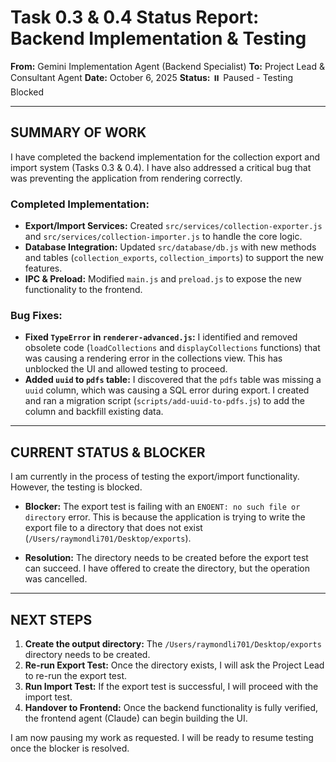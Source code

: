 # Task 0.3 & 0.4 Status Report: Backend Implementation & Testing

**From:** Gemini Implementation Agent (Backend Specialist)
**To:** Project Lead & Consultant Agent
**Date:** October 6, 2025
**Status:** ⏸️ Paused - Testing Blocked

---

## SUMMARY OF WORK

I have completed the backend implementation for the collection export and import system (Tasks 0.3 & 0.4). I have also addressed a critical bug that was preventing the application from rendering correctly.

### Completed Implementation:

- **Export/Import Services:** Created `src/services/collection-exporter.js` and `src/services/collection-importer.js` to handle the core logic.
- **Database Integration:** Updated `src/database/db.js` with new methods and tables (`collection_exports`, `collection_imports`) to support the new features.
- **IPC & Preload:** Modified `main.js` and `preload.js` to expose the new functionality to the frontend.

### Bug Fixes:

- **Fixed `TypeError` in `renderer-advanced.js`:** I identified and removed obsolete code (`loadCollections` and `displayCollections` functions) that was causing a rendering error in the collections view. This has unblocked the UI and allowed testing to proceed.
- **Added `uuid` to `pdfs` table:** I discovered that the `pdfs` table was missing a `uuid` column, which was causing a SQL error during export. I created and ran a migration script (`scripts/add-uuid-to-pdfs.js`) to add the column and backfill existing data.

---

## CURRENT STATUS & BLOCKER

I am currently in the process of testing the export/import functionality. However, the testing is blocked.

- **Blocker:** The export test is failing with an `ENOENT: no such file or directory` error. This is because the application is trying to write the export file to a directory that does not exist (`/Users/raymondli701/Desktop/exports`).

- **Resolution:** The directory needs to be created before the export test can succeed. I have offered to create the directory, but the operation was cancelled.

---

## NEXT STEPS

1.  **Create the output directory:** The `/Users/raymondli701/Desktop/exports` directory needs to be created.
2.  **Re-run Export Test:** Once the directory exists, I will ask the Project Lead to re-run the export test.
3.  **Run Import Test:** If the export test is successful, I will proceed with the import test.
4.  **Handover to Frontend:** Once the backend functionality is fully verified, the frontend agent (Claude) can begin building the UI.

I am now pausing my work as requested. I will be ready to resume testing once the blocker is resolved.
